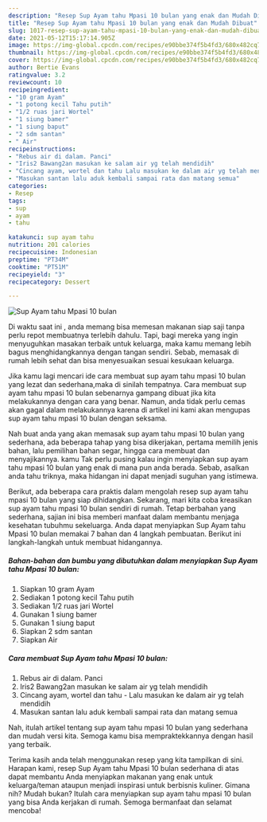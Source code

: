 ```yaml
---
description: "Resep Sup Ayam tahu Mpasi 10 bulan yang enak dan Mudah Dibuat"
title: "Resep Sup Ayam tahu Mpasi 10 bulan yang enak dan Mudah Dibuat"
slug: 1017-resep-sup-ayam-tahu-mpasi-10-bulan-yang-enak-dan-mudah-dibuat
date: 2021-05-12T15:17:14.905Z
image: https://img-global.cpcdn.com/recipes/e90bbe374f5b4fd3/680x482cq70/sup-ayam-tahu-mpasi-10-bulan-foto-resep-utama.jpg
thumbnail: https://img-global.cpcdn.com/recipes/e90bbe374f5b4fd3/680x482cq70/sup-ayam-tahu-mpasi-10-bulan-foto-resep-utama.jpg
cover: https://img-global.cpcdn.com/recipes/e90bbe374f5b4fd3/680x482cq70/sup-ayam-tahu-mpasi-10-bulan-foto-resep-utama.jpg
author: Bertie Evans
ratingvalue: 3.2
reviewcount: 10
recipeingredient:
- "10 gram Ayam"
- "1 potong kecil Tahu putih"
- "1/2 ruas jari Wortel"
- "1 siung bamer"
- "1 siung baput"
- "2 sdm santan"
- " Air"
recipeinstructions:
- "Rebus air di dalam. Panci"
- "Iris2 Bawang2an masukan ke salam air yg telah mendidih"
- "Cincang ayam, wortel dan tahu Lalu masukan ke dalam air yg telah mendidih"
- "Masukan santan lalu aduk kembali sampai rata dan matang semua"
categories:
- Resep
tags:
- sup
- ayam
- tahu

katakunci: sup ayam tahu 
nutrition: 201 calories
recipecuisine: Indonesian
preptime: "PT34M"
cooktime: "PT51M"
recipeyield: "3"
recipecategory: Dessert

---
```



![Sup Ayam tahu Mpasi 10 bulan](https://img-global.cpcdn.com/recipes/e90bbe374f5b4fd3/680x482cq70/sup-ayam-tahu-mpasi-10-bulan-foto-resep-utama.jpg)

Di waktu  saat ini , anda memang bisa memesan makanan siap saji tanpa perlu repot membuatnya terlebih dahulu. Tapi, bagi mereka yang ingin menyuguhkan masakan terbaik untuk keluarga, maka kamu memang lebih bagus menghidangkannya dengan tangan sendiri. Sebab, memasak di rumah lebih sehat dan bisa menyesuaikan sesuai kesukaan keluarga.

Jika kamu lagi mencari ide cara membuat sup ayam tahu mpasi 10 bulan yang lezat dan sederhana,maka di sinilah tempatnya. Cara membuat sup ayam tahu mpasi 10 bulan  sebenarnya gampang dibuat jika kita melakukannya dengan cara yang benar. Namun, anda tidak perlu cemas akan gagal dalam melakukannya 
karena di artikel ini kami akan mengupas sup ayam tahu mpasi 10 bulan dengan seksama.  



Nah buat anda yang akan memasak sup ayam tahu mpasi 10 bulan yang sederhana, ada beberapa tahap yang bisa dikerjakan, pertama memilih jenis bahan, lalu pemilihan bahan segar, hingga cara membuat dan menyajikannya. kamu Tak perlu pusing kalau ingin menyiapkan sup ayam tahu mpasi 10 bulan yang enak di mana pun anda berada. Sebab, asalkan anda  tahu triknya, maka hidangan ini dapat menjadi suguhan yang istimewa.

Berikut, ada beberapa cara praktis  dalam mengolah resep sup ayam tahu mpasi 10 bulan yang siap dihidangkan. Sekarang, mari kita coba kreasikan sup ayam tahu mpasi 10 bulan sendiri di rumah. Tetap berbahan yang sederhana, sajian ini bisa memberi manfaat dalam membantu menjaga kesehatan tubuhmu sekeluarga. Anda dapat menyiapkan Sup Ayam tahu Mpasi 10 bulan memakai 7 bahan dan 4 langkah pembuatan. Berikut ini langkah-langkah untuk membuat hidangannya.

<!--inarticleads1-->

##### Bahan-bahan dan bumbu yang dibutuhkan dalam menyiapkan Sup Ayam tahu Mpasi 10 bulan:

1. Siapkan 10 gram Ayam
1. Sediakan 1 potong kecil Tahu putih
1. Sediakan 1/2 ruas jari Wortel
1. Gunakan 1 siung bamer
1. Gunakan 1 siung baput
1. Siapkan 2 sdm santan
1. Siapkan  Air




<!--inarticleads2-->

##### Cara membuat Sup Ayam tahu Mpasi 10 bulan:

1. Rebus air di dalam. Panci
1. Iris2 Bawang2an masukan ke salam air yg telah mendidih
1. Cincang ayam, wortel dan tahu - Lalu masukan ke dalam air yg telah mendidih
1. Masukan santan lalu aduk kembali sampai rata dan matang semua




Nah, itulah artikel tentang  sup ayam tahu mpasi 10 bulan  yang sederhana dan mudah versi kita. Semoga kamu bisa mempraktekkannya dengan hasil yang terbaik. 

Terima kasih anda telah menggunakan resep yang kita tampilkan di sini. Harapan kami, resep  Sup Ayam tahu Mpasi 10 bulan sederhana di atas dapat membantu Anda menyiapkan makanan yang enak untuk keluarga/teman ataupun menjadi inspirasi untuk berbisnis kuliner. Gimana nih? Mudah bukan? Itulah cara menyiapkan sup ayam tahu mpasi 10 bulan yang bisa Anda kerjakan di rumah. Semoga bermanfaat dan selamat mencoba!

